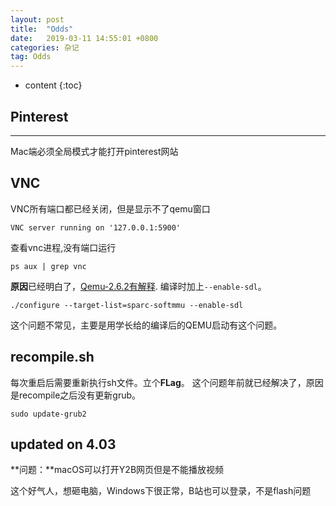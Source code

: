 ```yaml
---
layout: post
title:  "Odds"
date:   2019-03-11 14:55:01 +0800
categories: 杂记
tag: Odds
---
```

* content
{:toc}


## Pinterest
---
Mac端必须全局模式才能打开pinterest网站

## VNC

VNC所有端口都已经关闭，但是显示不了qemu窗口
```shell
VNC server running on '127.0.0.1:5900'
```
查看vnc进程,没有端口运行
```shell
ps aux | grep vnc
```

**原因**已经明白了，[Qemu-2.6.2有解释](https://fgroove.github.io/2019/03/12/Qemu-2.6.2/).
编译时加上`--enable-sdl`。

```shell
./configure --target-list=sparc-softmmu --enable-sdl
```
这个问题不常见，主要是用学长给的编译后的QEMU启动有这个问题。

## recompile.sh
每次重启后需要重新执行sh文件。立个**FLag**。
这个问题年前就已经解决了，原因是recompile之后没有更新grub。

```shell
sudo update-grub2
```

## updated on 4.03

**问题：**macOS可以打开Y2B网页但是不能播放视频

这个好气人，想砸电脑，Windows下很正常，B站也可以登录，不是flash问题